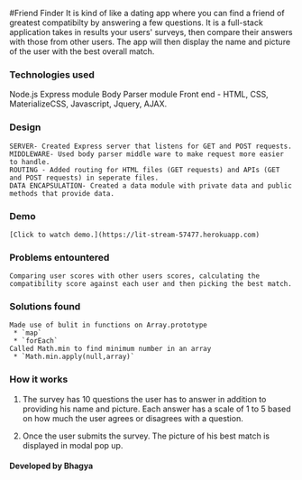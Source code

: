 #Friend Finder
It is kind of like a dating app where you can find a friend of greatest compatibilty by answering a few questions. It is a full-stack application takes in results your users' surveys, then compare their answers with those from other users. The app will then display the name and picture of the user with the best overall match. 

### Technologies used
Node.js
Express module
Body Parser module
Front end - HTML, CSS, MaterializeCSS, Javascript, Jquery, AJAX.

### Design
	SERVER- Created Express server that listens for GET and POST requests.
	MIDDLEWARE- Used body parser middle ware to make request more easier to handle.
	ROUTING - Added routing for HTML files (GET requests) and APIs (GET and POST requests) in seperate files.
	DATA ENCAPSULATION- Created a data module with private data and public methods that provide data.

 
### Demo
	[Click to watch demo.](https://lit-stream-57477.herokuapp.com)

### Problems entountered         
	Comparing user scores with other users scores, calculating the compatibility score against each user and then picking the best match.

### Solutions found
	Made use of bulit in functions on Array.prototype
	 * `map`
	 * `forEach`
	Called Math.min to find minimum number in an array
	 * `Math.min.apply(null,array)`
	
### How it works
1. The survey has 10 questions the user has to answer in addition to providing his name and picture. Each answer has a scale of 1 to 5 based on how much the user agrees or disagrees with a question.

2. Once the user submits the survey. The picture of his best match is displayed in modal pop up.

#### Developed by Bhagya